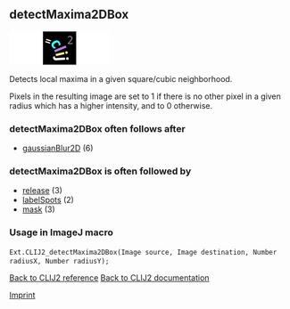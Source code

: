 ## detectMaxima2DBox
<img src="images/mini_empty_logo.png"/><img src="images/mini_clij2_logo.png"/><img src="images/mini_empty_logo.png"/>

Detects local maxima in a given square/cubic neighborhood. 

Pixels in the resulting image are set to 1 if there is no other pixel in a given radius which has a 
higher intensity, and to 0 otherwise.

### detectMaxima2DBox often follows after
* <a href="reference_gaussianBlur2D">gaussianBlur2D</a> (6)


### detectMaxima2DBox is often followed by
* <a href="reference_release">release</a> (3)
* <a href="reference_labelSpots">labelSpots</a> (2)
* <a href="reference_mask">mask</a> (3)


### Usage in ImageJ macro
```
Ext.CLIJ2_detectMaxima2DBox(Image source, Image destination, Number radiusX, Number radiusY);
```


[Back to CLIJ2 reference](https://clij.github.io/clij2-docs/reference)
[Back to CLIJ2 documentation](https://clij.github.io/clij2-docs)

[Imprint](https://clij.github.io/imprint)
